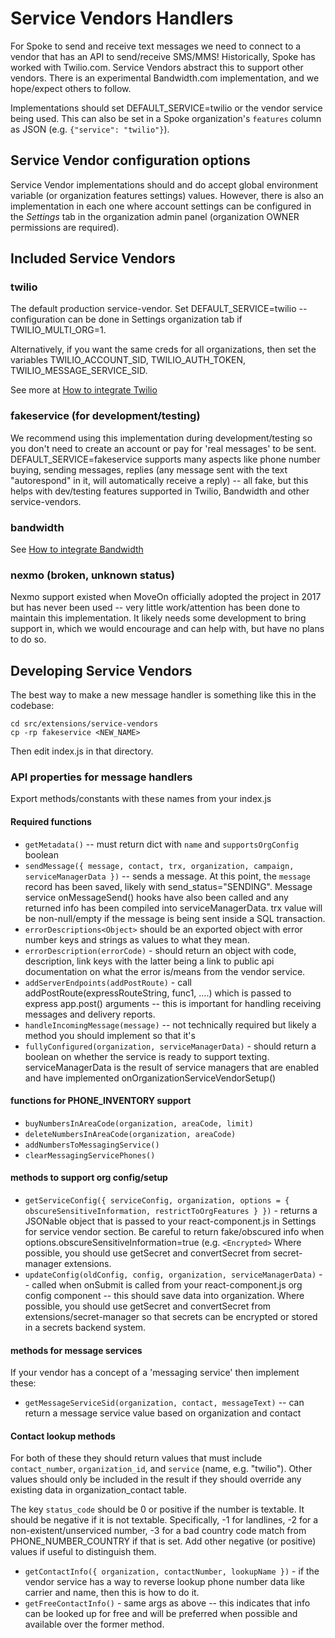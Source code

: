 # Service Vendors Handlers

For Spoke to send and receive text messages we need to connect to a vendor that has an API
to send/receive SMS/MMS! Historically, Spoke has worked with Twilio.com. Service Vendors
abstract this to support other vendors. There is an experimental Bandwidth.com implementation,
and we hope/expect others to follow.

Implementations should set DEFAULT_SERVICE=twilio or the vendor service being used.
This can also be set in a Spoke organization's `features` column as JSON (e.g. `{"service": "twilio"}`).

## Service Vendor configuration options

Service Vendor implementations should and do accept global environment variable (or organization features settings) values.
However, there is also an implementation in each one where account settings can be configured in the
_Settings_ tab in the organization admin panel (organization OWNER permissions are required).

## Included Service Vendors

### twilio

The default production service-vendor. Set DEFAULT_SERVICE=twilio -- configuration can be done in
Settings organization tab if TWILIO_MULTI_ORG=1.

Alternatively, if you want the same creds for all organizations, then set
the variables TWILIO_ACCOUNT_SID, TWILIO_AUTH_TOKEN, TWILIO_MESSAGE_SERVICE_SID.

See more at [How to integrate Twilio](HOWTO_INTEGRATE_TWILIO.md)

### fakeservice (for development/testing)

We recommend using this implementation during development/testing so you don't need to
create an account or pay for 'real messages' to be sent. DEFAULT_SERVICE=fakeservice
supports many aspects like phone number buying, sending messages, replies (any message
sent with the text "autorespond" in it, will automatically receive a reply) -- all fake,
but this helps with dev/testing features supported in Twilio, Bandwidth and other service-vendors.

### bandwidth

See [How to integrate Bandwidth](HOWTO_INTEGRATE_BANDWIDTH.md)

### nexmo (broken, unknown status)

Nexmo support existed when MoveOn officially adopted the project in 2017 but
has never been used -- very little work/attention has been done to maintain this implementation.
It likely needs some development to bring support in, which we would encourage and can help
with, but have no plans to do so.

## Developing Service Vendors

The best way to make a new message handler is something like this in the codebase:

```
cd src/extensions/service-vendors
cp -rp fakeservice <NEW_NAME>
```

Then edit index.js in that directory.

### API properties for message handlers

Export methods/constants with these names from your index.js

#### Required functions

- `getMetadata()` -- must return dict with `name` and `supportsOrgConfig` boolean
- `sendMessage({ message, contact, trx, organization, campaign, serviceManagerData })` -- sends a message.
  At this point, the `message` record has been saved, likely with send_status="SENDING".
  Message service onMessageSend() hooks have also been called and any returned info has been compiled into
  serviceManagerData. trx value will be non-null/empty if the message is being sent inside a SQL transaction.
- `errorDescriptions<Object>` should be an exported object with error number keys and strings as
  values to what they mean.
- `errorDescription(errorCode)` - should return an object with code, description, link keys with the latter
  being a link to public api documentation on what the error is/means from the vendor service.
- `addServerEndpoints(addPostRoute)` - call addPostRoute(expressRouteString, func1, ....) which is
  passed to express app.post() arguments -- this is important for handling receiving messages and delivery reports.
- `handleIncomingMessage(message)` -- not technically required but likely a method you should implement
  so that it's
- `fullyConfigured(organization, serviceManagerData)` - should return a boolean on whether the
  service is ready to support texting. serviceManagerData is the result of service managers that are
  enabled and have implemented onOrganizationServiceVendorSetup()

#### functions for PHONE_INVENTORY support

- `buyNumbersInAreaCode(organization, areaCode, limit)`
- `deleteNumbersInAreaCode(organization, areaCode)`
- `addNumbersToMessagingService()`
- `clearMessagingServicePhones()`

#### methods to support org config/setup

- `getServiceConfig({ serviceConfig, organization, options = { obscureSensitiveInformation, restrictToOrgFeatures } })` - returns a JSONable object that is passed to your react-component.js in Settings for service vendor section. Be careful to return fake/obscured info when options.obscureSensitiveInformation=true (e.g. `<Encrypted>` Where possible, you should use getSecret and convertSecret from secret-manager extensions.
- `updateConfig(oldConfig, config, organization, serviceManagerData)` -- called when onSubmit is called
  from your react-component.js org config component -- this should save data into organization. Where possible,
  you should use getSecret and convertSecret from extensions/secret-manager so that secrets can be encrypted
  or stored in a secrets backend system.

#### methods for message services

If your vendor has a concept of a 'messaging service' then implement these:

- `getMessageServiceSid(organization, contact, messageText)` -- can return a message service
  value based on organization and contact

#### Contact lookup methods

For both of these they should return values that must include `contact_number`, `organization_id`, and `service` (name, e.g. "twilio"). Other values should only be included in the result if they should override any existing data in organization_contact table.

The key `status_code` should be 0 or positive if the number is textable. It should be negative if it is not
textable. Specifically, -1 for landlines, -2 for a non-existent/unserviced number, -3 for a bad country code match from PHONE_NUMBER_COUNTRY if that is set. Add other negative (or positive) values if useful to distinguish them.

- `getContactInfo({ organization, contactNumber, lookupName })` - if the vendor service has
  a way to reverse lookup phone number data like carrier and name, then this is how to do it.
- `getFreeContactInfo()` - same args as above -- this indicates that info can be looked up for
  free and will be preferred when possible and available over the former method.
